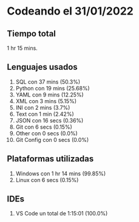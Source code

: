 # Codeando el 31/01/2022

## Tiempo total
1 hr 15 mins.

## Lenguajes usados
1. SQL con 37 mins (50.3%)
1. Python con 19 mins (25.68%)
1. YAML con 9 mins (12.25%)
1. XML con 3 mins (5.15%)
1. INI con 2 mins (3.7%)
1. Text con 1 min (2.42%)
1. JSON con 16 secs (0.36%)
1. Git con 6 secs (0.15%)
1. Other con 0 secs (0.0%)
1. Git Config con 0 secs (0.0%)

## Plataformas utilizadas
1. Windows con 1 hr 14 mins (99.85%)
1. Linux con 6 secs (0.15%)

## IDEs
1. VS Code un total de 1:15:01 (100.0%)
